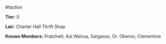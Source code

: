 #faction

**Tier:** 0

**Lair:** Charter Hall Thrift Shop

**Known Members:** Pratchett, Kai Wairua, Sargasso, Dr. Oberon, Clementine